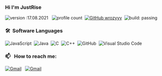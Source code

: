 ### Hi I'm JustRise
![version :17.08.2021](https://img.shields.io/badge/version-17.08.2021-informational) &nbsp;
![profile count](https://komarev.com/ghpvc/?username=JustRise&color=red)&nbsp;
[![GitHub wrozyyy](https://img.shields.io/github/followers/JustRise?label=follow&style=social)](https://github.com/JustRise)&nbsp;
![build: passing](https://img.shields.io/badge/build-passing-success)

### 🛠 &nbsp;Software Languages
![JavaScript](https://img.shields.io/badge/-JavaScript-05122A?style=flat&logo=javascript)&nbsp;
![Java](https://img.shields.io/badge/-Java-05122A?style=flat&logo=Java&logoColor=FFA518)&nbsp;
![C](https://img.shields.io/badge/-C-05122A?style=flat&logo=C&logoColor=A8B9CC)&nbsp;
![C++](https://img.shields.io/badge/-C++-05122A?style=flat&logo=C%2B%2B&logoColor=00599C)&nbsp;
![GitHub](https://img.shields.io/badge/-GitHub-05122A?style=flat&logo=github)&nbsp;
![Visual Studio Code](https://img.shields.io/badge/-Visual%20Studio%20Code-05122A?style=flat&logo=visual-studio-code&logoColor=007ACC)&nbsp;

### 📫 &nbsp; How to reach me:
<a href="https://discord.com/users/653723091842891776"><img alt="Gmail" src="https://img.shields.io/badge/Discord-2f3236?style=flat&logo=discord&logoColor=blue" /></a> &nbsp;
<a href="https://discord.gg/ha6hUtvDVs"><img alt="Gmail" src="https://img.shields.io/badge/Discord-2f3236?style=flat&logo=discord&logoColor=blue" /></a> &nbsp;
